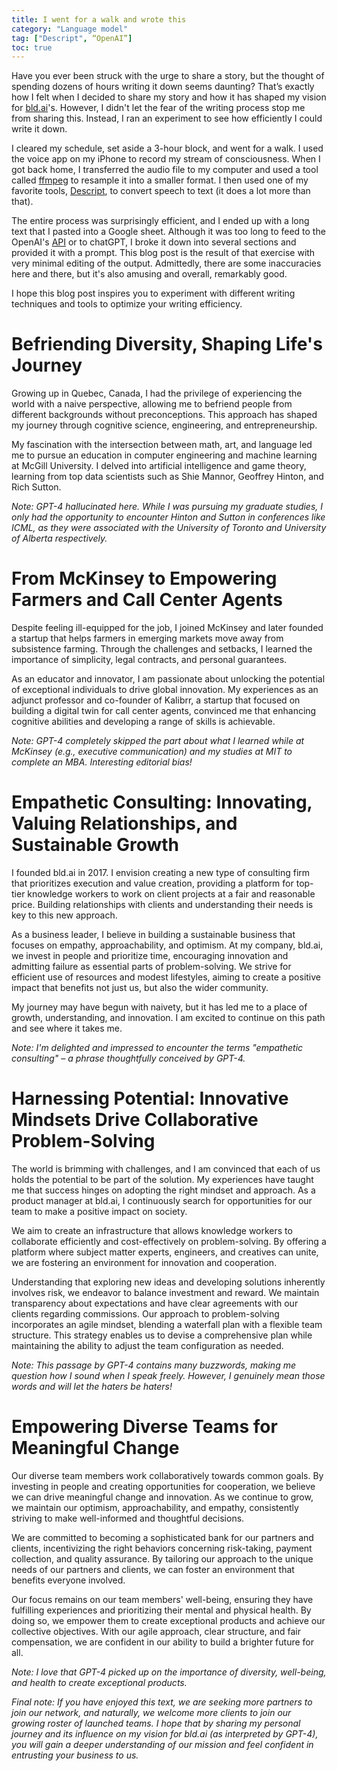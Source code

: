 ```yaml
---
title: I went for a walk and wrote this
category: "Language model"
tag: ["Descript", “OpenAI”]
toc: true
---
```


Have you ever been struck with the urge to share a story, but the thought of spending dozens of hours writing it down seems daunting? That’s exactly how I felt when I decided to share my story and how it has shaped my vision for [bld.ai](https://bld.ai)'s. However, I didn't let the fear of the writing process stop me from sharing this. Instead, I ran an experiment to see how efficiently I could write it down.

I cleared my schedule, set aside a 3-hour block, and went for a walk. I used the voice app on my iPhone to record my stream of consciousness. When I got back home, I transferred the audio file to my computer and used a tool called [ffmpeg](https://ffmpeg.org/) to resample it into a smaller format. I then used one of my favorite tools, [Descript](https://www.descript.com/), to convert speech to text (it does a lot more than that).

The entire process was surprisingly efficient, and I ended up with a long text that I pasted into a Google sheet. Although it was too long to feed to the OpenAI's [API](https://platform.openai.com/) or to chatGPT, I broke it down into several sections and provided it with a prompt. This blog post is the result of that exercise with very minimal editing of the output. Admittedly, there are some inaccuracies here and there, but it's also amusing and overall, remarkably good.

I hope this blog post inspires you to experiment with different writing techniques and tools to optimize your writing efficiency.

# Befriending Diversity, Shaping Life's Journey

Growing up in Quebec, Canada, I had the privilege of experiencing the world with a naive perspective, allowing me to befriend people from different backgrounds without preconceptions. This approach has shaped my journey through cognitive science, engineering, and entrepreneurship.

My fascination with the intersection between math, art, and language led me to pursue an education in computer engineering and machine learning at McGill University. I delved into artificial intelligence and game theory, learning from top data scientists such as Shie Mannor, Geoffrey Hinton, and Rich Sutton.

*Note: GPT-4 hallucinated here. While I was pursuing my graduate studies, I only had the opportunity to encounter Hinton and Sutton in conferences like ICML, as they were associated with the University of Toronto and University of Alberta respectively.*

# From McKinsey to Empowering Farmers and Call Center Agents

Despite feeling ill-equipped for the job, I joined McKinsey and later founded a startup that helps farmers in emerging markets move away from subsistence farming. Through the challenges and setbacks, I learned the importance of simplicity, legal contracts, and personal guarantees.

As an educator and innovator, I am passionate about unlocking the potential of exceptional individuals to drive global innovation. My experiences as an adjunct professor and co-founder of Kalibrr, a startup that focused on building a digital twin for call center agents, convinced me that enhancing cognitive abilities and developing a range of skills is achievable.

*Note: GPT-4 completely skipped the part about what I learned while at McKinsey (e.g., executive communication) and my studies at MIT to complete an MBA. Interesting editorial bias!*

# Empathetic Consulting: Innovating, Valuing Relationships, and Sustainable Growth

I founded bld.ai in 2017. I envision creating a new type of consulting firm that prioritizes execution and value creation, providing a platform for top-tier knowledge workers to work on client projects at a fair and reasonable price. Building relationships with clients and understanding their needs is key to this new approach.

As a business leader, I believe in building a sustainable business that focuses on empathy, approachability, and optimism. At my company, bld.ai, we invest in people and prioritize time, encouraging innovation and admitting failure as essential parts of problem-solving. We strive for efficient use of resources and modest lifestyles, aiming to create a positive impact that benefits not just us, but also the wider community.

My journey may have begun with naivety, but it has led me to a place of growth, understanding, and innovation. I am excited to continue on this path and see where it takes me.

*Note: I'm delighted and impressed to encounter the terms "empathetic consulting" – a phrase thoughtfully conceived by GPT-4.*

# Harnessing Potential: Innovative Mindsets Drive Collaborative Problem-Solving

The world is brimming with challenges, and I am convinced that each of us holds the potential to be part of the solution. My experiences have taught me that success hinges on adopting the right mindset and approach. As a product manager at bld.ai, I continuously search for opportunities for our team to make a positive impact on society.

We aim to create an infrastructure that allows knowledge workers to collaborate efficiently and cost-effectively on problem-solving. By offering a platform where subject matter experts, engineers, and creatives can unite, we are fostering an environment for innovation and cooperation.

Understanding that exploring new ideas and developing solutions inherently involves risk, we endeavor to balance investment and reward. We maintain transparency about expectations and have clear agreements with our clients regarding commissions. Our approach to problem-solving incorporates an agile mindset, blending a waterfall plan with a flexible team structure. This strategy enables us to devise a comprehensive plan while maintaining the ability to adjust the team configuration as needed.

*Note: This passage by GPT-4 contains many buzzwords, making me question how I sound when I speak freely. However, I genuinely mean those words and will let the haters be haters!*

# Empowering Diverse Teams for Meaningful Change

Our diverse team members work collaboratively towards common goals. By investing in people and creating opportunities for cooperation, we believe we can drive meaningful change and innovation. As we continue to grow, we maintain our optimism, approachability, and empathy, consistently striving to make well-informed and thoughtful decisions.

We are committed to becoming a sophisticated bank for our partners and clients, incentivizing the right behaviors concerning risk-taking, payment collection, and quality assurance. By tailoring our approach to the unique needs of our partners and clients, we can foster an environment that benefits everyone involved.

Our focus remains on our team members' well-being, ensuring they have fulfilling experiences and prioritizing their mental and physical health. By doing so, we empower them to create exceptional products and achieve our collective objectives. With our agile approach, clear structure, and fair compensation, we are confident in our ability to build a brighter future for all.

*Note: I love that GPT-4 picked up on the importance of diversity, well-being, and health to create exceptional products.*

*Final note: If you have enjoyed this text, we are seeking more partners to join our network, and naturally, we welcome more clients to join our growing roster of launched teams. I hope that by sharing my personal journey and its influence on my vision for bld.ai (as interpreted by GPT-4), you will gain a deeper understanding of our mission and feel confident in entrusting your business to us.*